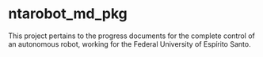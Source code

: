 # ntarobot_md_pkg
This project pertains to the progress documents for the complete control of an autonomous robot, working for the Federal University of Espírito Santo.
